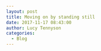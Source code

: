 ```yaml
---
layout: post
title: Moving on by standing still
date: 2017-11-17 08:43:00
author: Lucy Tennyson
categories:
  - Blog
---
```

